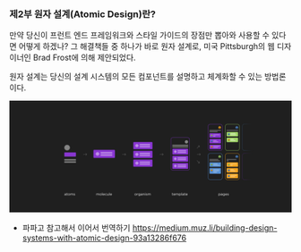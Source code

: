### 제2부 원자 설계(Atomic Design)란?
만약 당신이 프런트 엔드 프레임워크와 스타일 가이드의 장점만 뽑아와 사용할 수 있다면 어떻게 하겠나? 그 해결책들 중 하나가 바로 원자 설계로, 미국 Pittsburgh의 웹 디자이너인 Brad Frost에 의해 제안되었다.

원자 설계는 당신의 설계 시스템의 모든 컴포넌트를 설명하고 체계화할 수 있는 방법론이다.

![](./img/0_sM8M-3ib-vOv2xbb.png)

- 파파고 참고해서 이어서 번역하기
https://medium.muz.li/building-design-systems-with-atomic-design-93a13286f676